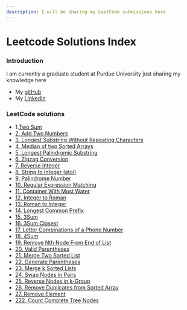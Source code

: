 ```yaml
---
description: I will be sharing my LeetCode submissions here
---
```


# Leetcode Solutions Index

### Introduction

I am currently a graduate student at Purdue University just sharing my knowledge here

* My [gitHub](https://github.com/Sowmya-Iyer)
* My [LinkedIn](https://www.linkedin.com/in/sowmya-j-iyer/)

### LeetCode solutions

* 1.[Two Sum](1.-two-sum.md)
* [2. Add Two Numbers](2.-add-two-numbers.md)
* [3. Longest Substring Without Repeating Characters](3.-longest-substring-without-repeating-characters.md)
* [4. Median of two Sorted Arrays](4.-median-of-two-sorted-arrays.md)
* [5. Longest Palindromic Substring](5.-longest-palindromic-substring.md)
* [6. Zigzag Conversion](6.-zigzag-conversion.md)
* [7. Reverse Integer](7.-reverse-integer.md)
* [8. String to Integer (atoi)](8.-string-to-integer-atoi.md)
* [9. Palindrome Number](9.-palindrome-number.md)
* [10. Regular Expression Matching](10.-regular-expression-matching.md)
* [11. Container With Most Water](11.-container-with-most-water.md)
* [12. Integer to Roman](12.-integer-to-roman.md)
* [13. Roman to Integer](13.-roman-to-integer.md)
* [14. Longest Common Prefix](14.-longest-common-prefix.md)
* [15. 3Sum](15.-3sum.md)
* [16. 3Sum Closest](16.-3sum-closest.md)
* [17. Letter Combinations of a Phone Number](17.-letter-combinations-of-a-phone-number.md)
* [18. 4Sum](18.-4sum.md)
* [19. Remove Nth Node From End of List](19.-remove-nth-node-from-end-of-list.md)
* [20. Valid Parentheses](20.-valid-parentheses.md)
* [21. Merge Two Sorted List](21.-merge-two-sorted-lists.md)
* [22. Generate Parentheses](22.-generate-parentheses.md)
* [23. Merge k Sorted Lists](23.-merge-k-sorted-lists.md)
* [24. Swap Nodes in Pairs](24.-swap-nodes-in-pairs.md)
* [25. Reverse Nodes in k-Group](25.-reverse-nodes-in-k-group.md)
* [26. Remove Duplicates from Sorted Array](26.-remove-duplicates-from-sorted-array.md)
* [27. Remove Element](27.-remove-element.md)
* [222. Count Complete Tree Nodes](222.-count-complete-tree-nodes.md)
